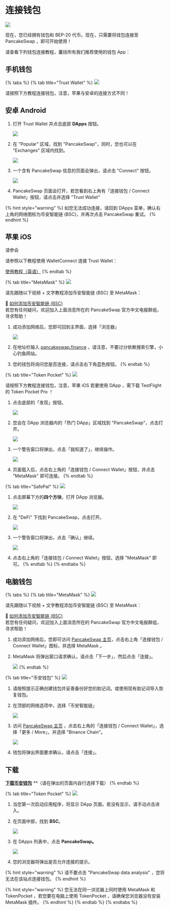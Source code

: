 # 连接钱包

![](https://gblobscdn.gitbook.com/assets%2F-MHREX7DHcljbY5IkjgJ%2F-MbGTDNZ6xd3_Q-qSEP5%2F-MbJq3Dbj4RfmZnUl8jY%2Fdocs%20masthead%20%2811%29.png?alt=media&token=6f27f693-700e-48a5-bf90-6fe6bb1e5b7a)

现在，您已经拥有钱包和 BEP-20 代币。现在，只需要将钱包连接至 PancakeSwap ，即可开始使用！

请查看下列钱包连接教程，囊括所有我们推荐使用的钱包 App：

## 手机钱包 <a id="smartphone-mobile"></a>

{% tabs %}
{% tab title="Trust Wallet" %}
![](https://gblobscdn.gitbook.com/assets%2F-MHREX7DHcljbY5IkjgJ%2F-Maajz3RNBhCbi_iel09%2F-MaaqWJXQio1awWtJiub%2Fimage.png?alt=media&token=63e7a2d9-8a05-49ac-b3dd-063f87f3a8b6)

请按照下方教程连接钱包，注意，苹果与安卓的连接方式不同！

## 安卓 Android

1. 打开 Trust Wallet 并点击底部 **DApps** 按钮。

   ![](../.gitbook/assets/mbp3-2021.08.16-121140pm-cleanshot_cleanshot.png)

2. 在 "Popular" 区域，找到 "PancakeSwap"，同时，您也可以在 "Exchanges" 区域内找到。

   ![](../.gitbook/assets/mbp3-2021.08.16-121222pm-cleanshot_cleanshot.png)

3. 一个含有 PancakeSwap 信息的页面会弹出，请点击 "Connect" 按钮。

   ![](../.gitbook/assets/mbp3-2021.08.16-121340pm-cleanshot_cleanshot.png)

4. PancakeSwap 页面会打开，若您看到右上角有「连接钱包 / Connect Wallet」按钮，请点击并选择 "Trust Wallet"

{% hint style="warning" %}
如您无法成功连接，请回到 DApps 菜单，确认右上角的网络图标为币安智能链 \(BSC\)，并再次点击 PancakeSwap 重试。
{% endhint %}

## 苹果 iOS

请参会

请参照以下教程使用 WalletConnect 连接 Trust Wallet：

[使用教程（英语）](https://community.trustwallet.com/t/using-walletconnect-to-access-pancakeswap/212307)
{% endtab %}

{% tab title="MetaMask" %}
![](https://gblobscdn.gitbook.com/assets%2F-MHREX7DHcljbY5IkjgJ%2F-MaWbwvtRDRxirgNEPwC%2F-MaXDK47yFhEeM1ypg2f%2Fimage.png?alt=media&token=0fd62a2b-6dec-4bac-ba84-ed3eaca63d08)

请先跟随以下视频 + 文字教程添加币安智能链 \(BSC\) 至 MetaMask：

🎥 [如何添加币安智能链 \(BSC\)](https://t.me/PancakeSwap_CN/143416)  
若您有任何疑问，欢迎加入上面消息所在的 PancakeSwap 官方中文电报群组，寻求帮助！

1. 成功添加网络后，您即可回到主界面，选择「浏览器」

   ![](../.gitbook/assets/mbp3-2021.08.16-122242pm-cleanshot_cleanshot.png)

2. 在地址栏输入 [pancakeswap.finance](https://pancakeswap.finance) ，请注意，不要过分依赖搜索引擎，小心钓鱼网站。
3. 您的钱包将询问您是否连接，请点击右下角蓝色按钮。
{% endtab %}

{% tab title="Token Pocket" %}
![](https://gblobscdn.gitbook.com/assets%2F-MHREX7DHcljbY5IkjgJ%2Fsync%2Fb9951be50d03d9ac5a49667dfa033fb55635011f.png?alt=media)

请按照下方教程连接钱包，注意，苹果 iOS 若要使用 DApp ，需下载 TestFlight 的 Token Pocket Pro ！

1. 点击底部的「发现」按钮。

   ![](../.gitbook/assets/mbp3-2021.08.16-124330pm-cleanshot_cleanshot.png)

2. 您会在 DApp 浏览器内的「热门 DApp」区域找到 "PancakeSwap"，点击打开。

   ![](../.gitbook/assets/mbp3-2021.08.16-124527pm-cleanshot_cleanshot.png)

3. 一个警告窗口将弹出，点击「我知道了」，继续操作。

   ![](../.gitbook/assets/mbp3-2021.08.16-124631pm-cleanshot_cleanshot.png)

4. 页面载入后，点击右上角的「连接钱包 / Connect Wallet」按钮，并点击 "MetaMask" 即可连接。
{% endtab %}

{% tab title="SafePal" %}
![](https://gblobscdn.gitbook.com/assets%2F-MHREX7DHcljbY5IkjgJ%2F-Maajz3RNBhCbi_iel09%2F-MaaqhTbKsOcMi5lbmNT%2Fimage.png?alt=media&token=94b6b052-c950-4568-8fd6-ae3da395e1ab)

1. 点击屏幕下方的**四个方块**，打开 DApp 浏览器。

   ![](../.gitbook/assets/mbp3-2021.08.16-125215pm-cleanshot_cleanshot.png)

2. 在 "DeFi" 下找到 PancakeSwap，点击打开。

   ![](../.gitbook/assets/image%20%2821%29.png)

3. 一个警告窗口将弹出，点击「确认」继续。

   ![](../.gitbook/assets/mbp3-2021.08.16-125400pm-cleanshot_cleanshot.png)

4. 点击右上角的「连接钱包 / Connect Wallet」按钮，选择 "MetaMask" 即可。
{% endtab %}
{% endtabs %}

## **电脑钱包**

{% tabs %}
{% tab title="MetaMask" %}
![](https://gblobscdn.gitbook.com/assets%2F-MHREX7DHcljbY5IkjgJ%2Fsync%2F1be522018fd3464faa261684c1fecb910630f2a0.png?alt=media)

请先跟随以下视频 + 文字教程添加币安智能链 \(BSC\) 至 MetaMask：

🎥 [如何添加币安智能链 \(BSC\)](https://t.me/PancakeSwap_CN/143416)  
若您有任何疑问，欢迎加入上面消息所在的 PancakeSwap 官方中文电报群组，寻求帮助！

1. 成功添加网络后，您即可访问 [PancakeSwap 主页](https://pancakeswap.finance/)，点击右上角「连接钱包 / Connect Wallet」图标，并选择 MetaMask 。
2. MetaMask 将弹出窗口请求确认，请点击「下一步」，然后点击「连接」。

   ![](../.gitbook/assets/mbp3-2021.08.16-092305pm-chromium_metamask-notification.png)
{% endtab %}

{% tab title="币安钱包" %}
![](https://gblobscdn.gitbook.com/assets%2F-MHREX7DHcljbY5IkjgJ%2F-Maajz3RNBhCbi_iel09%2F-MaarA5-6dcy2iDE5Iwx%2Fimage.png?alt=media&token=15746c07-8908-49db-85ff-b17dcf3ad39c)

1. 请按照提示正确创建钱包并妥善备份好您的助记词。或使用现有助记词导入恢复钱包。
2. 在顶部的网络选项中，选择「币安智能链」

   ![](../.gitbook/assets/mbp3-2021.08.16-093043pm-chromium_.png)

3. 访问 [PancakeSwap 主页](https://pancakeswap.finance/) ，点击右上角的「连接钱包 / Connect Wallet」，选择「更多 / More」，并选择 "Binance Chain"。

   ![](../.gitbook/assets/mbp32021.08.16093605pmchromium-shou-cang-pin-pancakeswap-22.285.png)

4. 钱包将弹出界面要求确认，请点击「连接」。

## 下载

[**下载币安钱包**](https://www.binance.org/en) _\*\*_（请在弹出的页面内自行选择下载）
{% endtab %}

{% tab title="Token Pocket" %}
![](https://gblobscdn.gitbook.com/assets%2F-MHREX7DHcljbY5IkjgJ%2Fsync%2Fb9951be50d03d9ac5a49667dfa033fb55635011f.png?alt=media)

1. 当您第一次启动应用程序，将显示 DApp 页面。若没有显示，请手动点击进入。
2. 在页面中部，找到 **BSC**。

   ![](../.gitbook/assets/image%20%2847%29.png)

3. 在 DApps 列表中，点击 **PancakeSwap。**

   ![](../.gitbook/assets/image%20%28111%29.png)

4. 您的浏览器将弹出是否允许连接的提示。

{% hint style="warning" %}
请不要点击 "PancakeSwap data analysis" ，您将无法在该站点连接钱包。
{% endhint %}

{% hint style="warning" %}
您无法在同一浏览器上同时使用 MetaMask 和 TokenPocket ，若您要在电脑上使用 TokenPocket ，请确保您浏览器没有安装 MetaMask 插件。
{% endhint %}
{% endtab %}
{% endtabs %}

